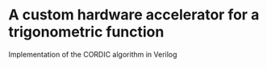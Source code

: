 # A custom hardware accelerator for a trigonometric function
Implementation of the CORDIC algorithm in Verilog
